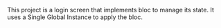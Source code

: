 This project is a login screen that implements bloc to manage its state. It uses a 
Single Global Instance to apply the bloc.
